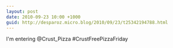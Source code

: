```yaml
---
layout: post
date: 2010-09-23 10:00 +1000
guid: http://desparoz.micro.blog/2010/09/23/t25342194788.html
---
```

I'm entering @Crust_Pizza #CrustFreePizzaFriday
